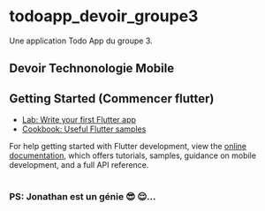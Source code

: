 # todoapp_devoir_groupe3

Une application Todo App du groupe 3.

## Devoir Technonologie Mobile

## Getting Started (Commencer flutter)

- [Lab: Write your first Flutter app](https://docs.flutter.dev/get-started/codelab)
- [Cookbook: Useful Flutter samples](https://docs.flutter.dev/cookbook)

For help getting started with Flutter development, view the
[online documentation](https://docs.flutter.dev/), which offers tutorials,
samples, guidance on mobile development, and a full API reference.

#
#
#
#
#
#
#
#
#
#
#
#
#
#
#
#
#
#

### PS: Jonathan est un génie 😎 😌...